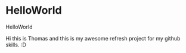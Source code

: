# HelloWorld
HelloWorld

Hi this is Thomas and this is my awesome refresh project for my github skills. :D
